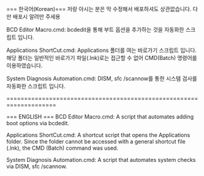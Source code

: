 === 한국어(Korean)===
저랑 아시는 분은 막 수정해서 배포하셔도 상관없습니다. 다만 배포시 알려만 주세용

BCD Editor Macro.cmd:
bcdedit을 통해 부트 옵션을 추가하는 것을 자동화한 스크립트 입니다.

Applications ShortCut.cmd:
Applications 폴더를 여는 바로가기 스크립트 입니다. 해당 폴더는 일반적인 바로가기 파일(.lnk)로는 접근할 수 없어 CMD(Batch) 명령어를 이용하였습니다.

System Diagnosis Automation.cmd:
DISM, sfc /scannow를 통한 시스템 검사를 자동화한 스크립트 입니다.

====================================================================

=== ENGLISH ===
BCD Editor Macro.cmd:
A script that automates adding boot options via bcdedit.

Applications ShortCut.cmd:
A shortcut script that opens the Applications folder. Since the folder cannot be accessed with a general shortcut file (.lnk), the CMD (Batch) command was used.

System Diagnosis Automation.cmd:
A script that automates system checks via DISM, sfc /scannow.
